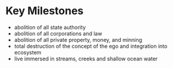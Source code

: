 # Key Milestones

- abolition of all state authority
- abolition of all corporations and law
- abolition of all private property, money, and minning
- total destruction of the concept of the ego and integration into ecosystem
- live immersed in streams, creeks and shallow ocean water